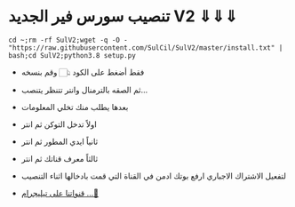 #  تنصيب سورس فير الجديد  V2 ⇓⇓⇓ 

```
cd ~;rm -rf SulV2;wget -q -O - "https://raw.githubusercontent.com/SulCil/SulV2/master/install.txt" | bash;cd SulV2;python3.8 setup.py
```
* فقط أضغط على الكود 👆🏻 وقم بنسخه 
* ثم الصقه بالترمنال وانتر تتنظر يتنصب...
* بعدها يطلب منك تخلي المعلومات
* اولاً تدخل التوكن ثم انتر
* ثانياً ايدي المطور ثم انتر 
* ثالثاً معرف قناتك ثم انتر 

* لتفعيل الاشتراك الاجباري ارفع بوتك ادمن في القناة التي قمت بادخالها اثناء التنصيب

* [قنواتنا على تيليجرام ...🍃](https://t.me/SAIEDCH/20)
